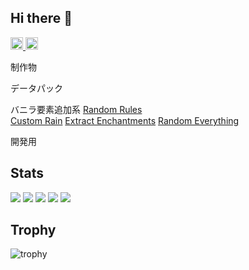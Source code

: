 ## Hi there 👋

<p align="left">
  <a href="https://github.com/rukky321">
    <img height="20" src="https://komarev.com/ghpvc/?username=rukky321" />
  </a>
  <a href="https://github.com/rukky321">
    <img height="20" src="https://img.shields.io/github/followers/rukky321?label=follow&logo=github&style=flat" />
  </a>
</p>

制作物

データパック  

バニラ要素追加系
[Random Rules](https://github.com/rukky321/Random_rules)  
[Custom Rain](https://github.com/rukky321/CustomRain)
[Extract Enchantments](https://github.com/rukky321/ExtractEnchantments)
[Random Everything](https://github.com/rukky321/RandomEverything)

開発用


## Stats
![](http://github-profile-summary-cards.vercel.app/api/cards/profile-details?username=rukky321&theme=gruvbox)
![](http://github-profile-summary-cards.vercel.app/api/cards/repos-per-language?username=rukky321&theme=gruvbox)
![](http://github-profile-summary-cards.vercel.app/api/cards/most-commit-language?username=rukky321&theme=gruvbox)
![](http://github-profile-summary-cards.vercel.app/api/cards/stats?username=rukky321&theme=gruvbox)
![](http://github-profile-summary-cards.vercel.app/api/cards/productive-time?username=rukky321&theme=gruvbox&utcOffset=9)

## Trophy
![trophy](https://github-profile-trophy.vercel.app/?username=rukky321&theme=gruvbox)
